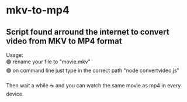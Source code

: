 # mkv-to-mp4
<h2>Script found arround the internet to convert video from MKV to MP4 format </h2>


Usage:<br>
:green_circle: rename your file to "movie.mkv" <br>
:green_circle: on command line just type in the correct path "node convertvideo.js"
<br><br>
Then wait a while :coffee: and you can watch the same movie as mp4 in every device.
